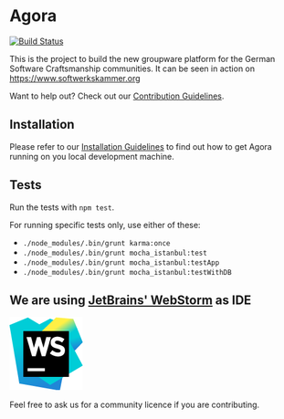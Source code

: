 Agora
=====

[![Build Status](https://travis-ci.org/softwerkskammer/Agora.png)](https://travis-ci.org/softwerkskammer/Agora)

This is the project to build the new groupware platform for the German Software Craftsmanship communities. It can be seen in action on https://www.softwerkskammer.org

Want to help out? Check out our [Contribution Guidelines](CONTRIBUTING.md).

Installation
------------

Please refer to our [Installation Guidelines](INSTALL.md) to find out
how to get Agora running on you local development machine.

Tests
-----

Run the tests with `npm test`.

For running specific tests only, use either of these:
- `./node_modules/.bin/grunt karma:once`
- `./node_modules/.bin/grunt mocha_istanbul:test`
- `./node_modules/.bin/grunt mocha_istanbul:testApp`
- `./node_modules/.bin/grunt mocha_istanbul:testWithDB`


We are using [JetBrains' WebStorm](http://www.jetbrains.com/webstorm/) as IDE
---------------------------------------------------------------------------

[![WebStorm Logo](dev-goodies/icon_WebStorm.png)](http://www.jetbrains.com/webstorm/)

Feel free to ask us for a community licence if you are contributing.
